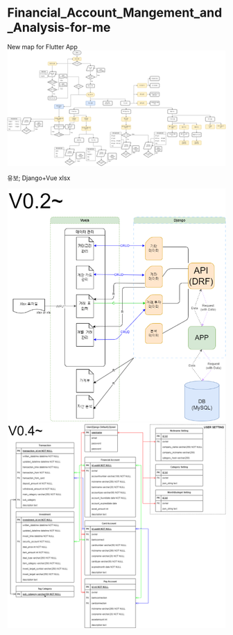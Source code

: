 # Financial_Account_Mangement_and_Analysis-for-me
New map for Flutter App
<img src="https://github.com/MUGOFF/Financial_Account_Mangement_and_Analysis-for-me/blob/main/MD%20asset/img/Flowchart-mobile.png" />




유보; Django+Vue xlsx

<img src="https://github.com/MUGOFF/Financial_Account_Mangement_and_Analysis-for-me/blob/main/MD%20asset/img/BasicflowV0.2.png" />
<img src="https://github.com/MUGOFF/Financial_Account_Mangement_and_Analysis-for-me/blob/main/MD%20asset/img/ERD%20V0.4.png" />
